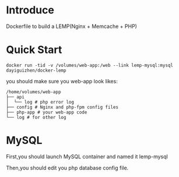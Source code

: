 # Introduce

Dockerfile to build a LEMP(Nginx + Memcache + PHP)

# Quick Start

    docker run -tid -v /volumes/web-app:/web --link lemp-mysql:mysql dayiguizhen/docker-lemp

you should make sure you web-app look likes:

    /home/volumes/web-app
    ├── api 
    │  └── log # php error log
    ├── config # Nginx and php-fpm config files
    ├── php-app # your web-app code
    └── log # for other log

# MySQL

First,you should launch MySQL container and named it lemp-mysql

Then,you should edit you php database config file.
